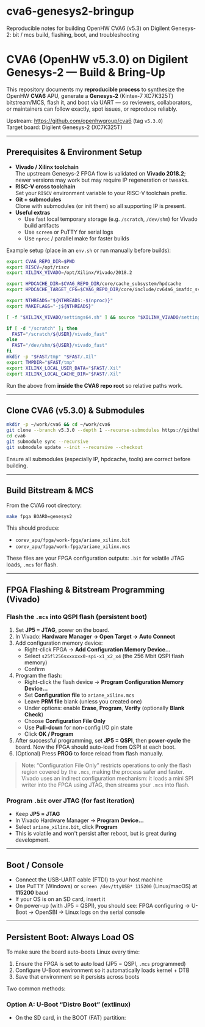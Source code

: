 # cva6-genesys2-bringup  
Reproducible notes for building OpenHW CVA6 (v5.3) on Digilent Genesys-2: bit / mcs build, flashing, boot, and troubleshooting

# CVA6 (OpenHW v5.3.0) on Digilent Genesys-2 — Build & Bring-Up

This repository documents my **reproducible process** to synthesize the OpenHW **CVA6** APU, generate a **Genesys-2** (Kintex-7 XC7K325T) bitstream/MCS, flash it, and boot via UART — so reviewers, collaborators, or maintainers can follow exactly, spot issues, or reproduce reliably.

Upstream: https://github.com/openhwgroup/cva6 (tag `v5.3.0`)  
Target board: Digilent Genesys-2 (XC7K325T)

---

## Prerequisites & Environment Setup

- **Vivado / Xilinx toolchain**  
  The upstream Genesys-2 FPGA flow is validated on **Vivado 2018.2**; newer versions may work but may require IP regeneration or tweaks.  
- **RISC-V cross toolchain**  
  Set your `RISCV` environment variable to your RISC-V toolchain prefix.  
- **Git + submodules**  
  Clone with submodules (or init them) so all supporting IP is present.  
- **Useful extras**  
  - Use fast local temporary storage (e.g. `/scratch`, `/dev/shm`) for Vivado build artifacts  
  - Use `screen` or PuTTY for serial logs  
  - Use `nproc` / parallel make for faster builds

Example setup (place in an `env.sh` or run manually before builds):

~~~bash
export CVA6_REPO_DIR=$PWD
export RISCV=/opt/riscv
export XILINX_VIVADO=/opt/Xilinx/Vivado/2018.2

export HPDCACHE_DIR=$CVA6_REPO_DIR/core/cache_subsystem/hpdcache
export HPDCACHE_TARGET_CFG=$CVA6_REPO_DIR/core/include/cv64a6_imafdc_sv39_hpdcache_config_pkg.sv

export NTHREADS="${NTHREADS:-$(nproc)}"
export MAKEFLAGS="-j${NTHREADS}"

[ -f "$XILINX_VIVADO/settings64.sh" ] && source "$XILINX_VIVADO/settings64.sh"

if [ -d "/scratch" ]; then
  FAST="/scratch/${USER}/vivado_fast"
else
  FAST="/dev/shm/${USER}/vivado_fast"
fi
mkdir -p "$FAST/tmp" "$FAST/.Xil"
export TMPDIR="$FAST/tmp"
export XILINX_LOCAL_USER_DATA="$FAST/.Xil"
export XILINX_LOCAL_CACHE_DIR="$FAST/.Xil"
~~~

Run the above from **inside the CVA6 repo root** so relative paths work.

---

## Clone CVA6 (v5.3.0) & Submodules

~~~bash
mkdir -p ~/work/cva6 && cd ~/work/cva6
git clone --branch v5.3.0 --depth 1 --recurse-submodules https://github.com/openhwgroup/cva6
cd cva6
git submodule sync --recursive
git submodule update --init --recursive --checkout
~~~

Ensure all submodules (especially IP, hpdcache, tools) are correct before building.

---

## Build Bitstream & MCS

From the CVA6 root directory:

~~~bash
make fpga BOARD=genesys2
~~~

This should produce:

- `corev_apu/fpga/work-fpga/ariane_xilinx.bit`  
- `corev_apu/fpga/work-fpga/ariane_xilinx.mcs`

These files are your FPGA configuration outputs: `.bit` for volatile JTAG loads, `.mcs` for flash.

---

## FPGA Flashing & Bitstream Programming (Vivado)

### Flash the `.mcs` into QSPI flash (persistent boot)

1. Set **JP5 = JTAG**, power on the board.  
2. In Vivado: **Hardware Manager → Open Target → Auto Connect**  
3. Add configuration memory device:  
   - Right-click FPGA → **Add Configuration Memory Device…**  
   - Select `s25fl256sxxxxxx0-spi-x1_x2_x4` (the 256 Mbit QSPI flash memory)  
   - Confirm  
4. Program the flash:  
   - Right-click the flash device → **Program Configuration Memory Device…**  
   - Set **Configuration file** to `ariane_xilinx.mcs`  
   - Leave **PRM file** blank (unless you created one)  
   - Under options: enable **Erase**, **Program**, **Verify** (optionally **Blank Check**)  
   - Choose **Configuration File Only**  
   - Use **Pull-down** for non-config I/O pin state  
   - Click **OK / Program**  
5. After successful programming, set **JP5 = QSPI**, then **power-cycle** the board. Now the FPGA should auto-load from QSPI at each boot.  
6. (Optional) Press **PROG** to force reload from flash manually.

> Note: “Configuration File Only” restricts operations to only the flash region covered by the `.mcs`, making the process safer and faster.  
> Vivado uses an indirect configuration mechanism: it loads a mini SPI writer into the FPGA using JTAG, then streams your `.mcs` into flash.

### Program `.bit` over JTAG (for fast iteration)

- Keep **JP5 = JTAG**  
- In Vivado Hardware Manager → **Program Device…**  
- Select `ariane_xilinx.bit`, click **Program**  
- This is volatile and won't persist after reboot, but is great during development.

---

## Boot / Console

- Connect the USB-UART cable (FTDI) to your host machine  
- Use PuTTY (Windows) or `screen /dev/ttyUSB* 115200` (Linux/macOS) at **115200** baud  
- If your OS is on an SD card, insert it  
- On power-up (with JP5 = QSPI), you should see: FPGA configuring → U-Boot → OpenSBI → Linux logs on the serial console

---

## Persistent Boot: Always Load OS

To make sure the board auto-boots Linux every time:

1. Ensure the FPGA is set to auto load (JP5 = QSPI, `.mcs` programmed)  
2. Configure U-Boot environment so it automatically loads kernel + DTB  
3. Save that environment so it persists across boots

Two common methods:

### Option A: U-Boot “Distro Boot” (extlinux)

- On the SD card, in the BOOT (FAT) partition:

